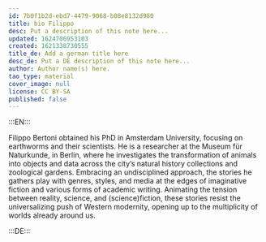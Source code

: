 ```yaml
---
id: 7b0f1b2d-ebd7-4479-9068-b08e8132d980
title: bio Filippo
desc: Put a description of this note here...
updated: 1624706953103
created: 1621338730555
title_de: Add a german title here
desc_de: Put a DE description of this note here...
author: Author name(s) here.
tao_type: material
cover_image: null
license: CC BY-SA
published: false
---
```



:::EN:::

Filippo Bertoni obtained his PhD in Amsterdam University, focusing on earthworms and their scientists. He is a researcher at the Museum für Naturkunde, in Berlin, where he investigates the transformation of animals into objects and data across the city’s natural history collections and zoological gardens. Embracing an undisciplined approach, the stories he gathers play with genres, styles, and media at the edges of imaginative fiction and various forms of academic writing. Animating the tension between reality, science, and (science)fiction, these stories resist the universalizing push of Western modernity, opening up to the multiplicity of worlds already around us.

:::DE:::
